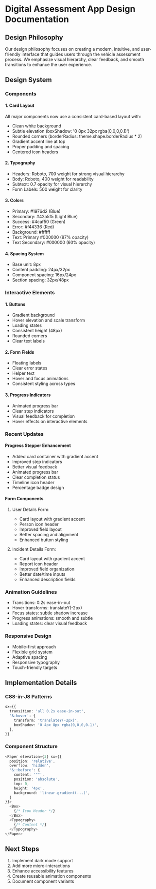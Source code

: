 # Digital Assessment App Design Documentation

## Design Philosophy
Our design philosophy focuses on creating a modern, intuitive, and user-friendly interface that guides users through the vehicle assessment process. We emphasize visual hierarchy, clear feedback, and smooth transitions to enhance the user experience.

## Design System

### Components

#### 1. Card Layout
All major components now use a consistent card-based layout with:
- Clean white background
- Subtle elevation (boxShadow: '0 8px 32px rgba(0,0,0,0.1)')
- Rounded corners (borderRadius: theme.shape.borderRadius * 2)
- Gradient accent line at top
- Proper padding and spacing
- Centered icon headers

#### 2. Typography
- Headers: Roboto, 700 weight for strong visual hierarchy
- Body: Roboto, 400 weight for readability
- Subtext: 0.7 opacity for visual hierarchy
- Form Labels: 500 weight for clarity

#### 3. Colors
- Primary: #1976d2 (Blue)
- Secondary: #42a5f5 (Light Blue)
- Success: #4caf50 (Green)
- Error: #f44336 (Red)
- Background: #ffffff
- Text: Primary #000000 (87% opacity)
- Text Secondary: #000000 (60% opacity)

#### 4. Spacing System
- Base unit: 8px
- Content padding: 24px/32px
- Component spacing: 16px/24px
- Section spacing: 32px/48px

### Interactive Elements

#### 1. Buttons
- Gradient background
- Hover elevation and scale transform
- Loading states
- Consistent height (48px)
- Rounded corners
- Clear text labels

#### 2. Form Fields
- Floating labels
- Clear error states
- Helper text
- Hover and focus animations
- Consistent styling across types

#### 3. Progress Indicators
- Animated progress bar
- Clear step indicators
- Visual feedback for completion
- Hover effects on interactive elements

### Recent Updates

#### Progress Stepper Enhancement
- Added card container with gradient accent
- Improved step indicators
- Better visual feedback
- Animated progress bar
- Clear completion status
- Timeline icon header
- Percentage badge design

#### Form Components
1. User Details Form:
   - Card layout with gradient accent
   - Person icon header
   - Improved field layout
   - Better spacing and alignment
   - Enhanced button styling

2. Incident Details Form:
   - Card layout with gradient accent
   - Report icon header
   - Improved field organization
   - Better date/time inputs
   - Enhanced description fields

### Animation Guidelines
- Transitions: 0.2s ease-in-out
- Hover transforms: translateY(-2px)
- Focus states: subtle shadow increase
- Progress animations: smooth and subtle
- Loading states: clear visual feedback

### Responsive Design
- Mobile-first approach
- Flexible grid system
- Adaptive spacing
- Responsive typography
- Touch-friendly targets

## Implementation Details

### CSS-in-JS Patterns
```typescript
sx={{
  transition: 'all 0.2s ease-in-out',
  '&:hover': {
    transform: 'translateY(-2px)',
    boxShadow: '0 4px 8px rgba(0,0,0,0.1)',
  },
}}
```

### Component Structure
```typescript
<Paper elevation={3} sx={{
  position: 'relative',
  overflow: 'hidden',
  '&::before': {
    content: '""',
    position: 'absolute',
    top: 0,
    height: '4px',
    background: 'linear-gradient(...)',
  }
}}>
  <Box>
    {/* Icon Header */}
  </Box>
  <Typography>
    {/* Content */}
  </Typography>
</Paper>
```

## Next Steps
1. Implement dark mode support
2. Add more micro-interactions
3. Enhance accessibility features
4. Create reusable animation components
5. Document component variants
